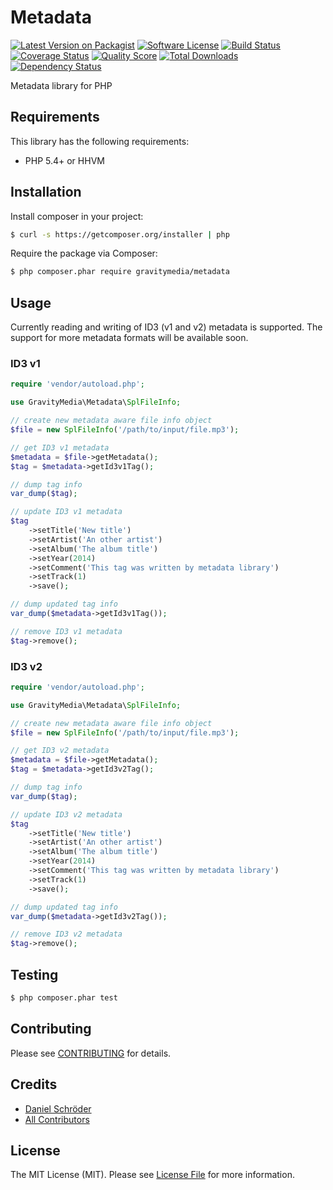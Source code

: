 # Metadata

[![Latest Version on Packagist](https://img.shields.io/packagist/v/gravitymedia/metadata.svg)](https://packagist.org/packages/gravitymedia/metadata)
[![Software License](https://img.shields.io/packagist/l/gravitymedia/metadata.svg)](LICENSE.md)
[![Build Status](https://img.shields.io/travis/GravityMedia/Metadata.svg)](https://travis-ci.org/GravityMedia/Metadata)
[![Coverage Status](https://img.shields.io/scrutinizer/coverage/g/GravityMedia/Metadata.svg)](https://scrutinizer-ci.com/g/GravityMedia/Metadata/code-structure)
[![Quality Score](https://img.shields.io/scrutinizer/g/GravityMedia/Metadata.svg)](https://scrutinizer-ci.com/g/GravityMedia/Metadata)
[![Total Downloads](https://img.shields.io/packagist/dt/gravitymedia/metadata.svg)](https://packagist.org/packages/gravitymedia/metadata)
[![Dependency Status](https://img.shields.io/versioneye/d/php/gravitymedia:metadata.svg)](https://www.versioneye.com/user/projects/54a6c39d27b014005400004b)

Metadata library for PHP

## Requirements

This library has the following requirements:

- PHP 5.4+ or HHVM

## Installation

Install composer in your project:

``` bash
$ curl -s https://getcomposer.org/installer | php
```

Require the package via Composer:

``` bash
$ php composer.phar require gravitymedia/metadata
```

## Usage

Currently reading and writing of ID3 (v1 and v2) metadata is supported. The support for more metadata formats will be
available soon.

### ID3 v1

``` php
require 'vendor/autoload.php';

use GravityMedia\Metadata\SplFileInfo;

// create new metadata aware file info object
$file = new SplFileInfo('/path/to/input/file.mp3');

// get ID3 v1 metadata
$metadata = $file->getMetadata();
$tag = $metadata->getId3v1Tag();

// dump tag info
var_dump($tag);

// update ID3 v1 metadata
$tag
    ->setTitle('New title')
    ->setArtist('An other artist')
    ->setAlbum('The album title')
    ->setYear(2014)
    ->setComment('This tag was written by metadata library')
    ->setTrack(1)
    ->save();

// dump updated tag info
var_dump($metadata->getId3v1Tag());

// remove ID3 v1 metadata
$tag->remove();
```

### ID3 v2

``` php
require 'vendor/autoload.php';

use GravityMedia\Metadata\SplFileInfo;

// create new metadata aware file info object
$file = new SplFileInfo('/path/to/input/file.mp3');

// get ID3 v2 metadata
$metadata = $file->getMetadata();
$tag = $metadata->getId3v2Tag();

// dump tag info
var_dump($tag);

// update ID3 v2 metadata
$tag
    ->setTitle('New title')
    ->setArtist('An other artist')
    ->setAlbum('The album title')
    ->setYear(2014)
    ->setComment('This tag was written by metadata library')
    ->setTrack(1)
    ->save();

// dump updated tag info
var_dump($metadata->getId3v2Tag());

// remove ID3 v2 metadata
$tag->remove();
```

## Testing

``` bash
$ php composer.phar test
```

## Contributing

Please see [CONTRIBUTING](CONTRIBUTING.md) for details.

## Credits

- [Daniel Schröder](https://github.com/pCoLaSD)
- [All Contributors](../../contributors)

## License

The MIT License (MIT). Please see [License File](LICENSE.md) for more information.
